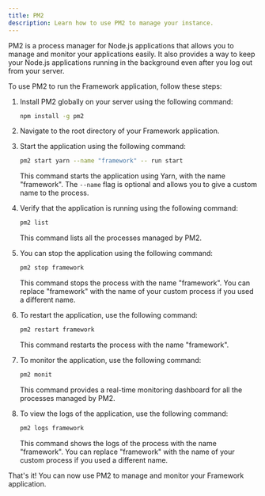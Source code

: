 ```yaml
---
title: PM2
description: Learn how to use PM2 to manage your instance.
---
```


PM2 is a process manager for Node.js applications that allows you to manage and monitor your applications easily. It also provides a way to keep your Node.js applications running in the background even after you log out from your server.

To use PM2 to run the Framework application, follow these steps:

1. Install PM2 globally on your server using the following command:

   ```bash
   npm install -g pm2
   ```

2. Navigate to the root directory of your Framework application.

3. Start the application using the following command:

   ```bash
   pm2 start yarn --name "framework" -- run start
   ```

   This command starts the application using Yarn, with the name "framework". The `--name` flag is optional and allows you to give a custom name to the process.

4. Verify that the application is running using the following command:

   ```bash
   pm2 list
   ```

   This command lists all the processes managed by PM2.

5. You can stop the application using the following command:

   ```bash
   pm2 stop framework
   ```

   This command stops the process with the name "framework". You can replace "framework" with the name of your custom process if you used a different name.

6. To restart the application, use the following command:

   ```bash
   pm2 restart framework
   ```

   This command restarts the process with the name "framework".

7. To monitor the application, use the following command:

   ```bash
   pm2 monit
   ```

   This command provides a real-time monitoring dashboard for all the processes managed by PM2.

8. To view the logs of the application, use the following command:

   ```bash
   pm2 logs framework
   ```

   This command shows the logs of the process with the name "framework". You can replace "framework" with the name of your custom process if you used a different name.

That's it! You can now use PM2 to manage and monitor your Framework application.
